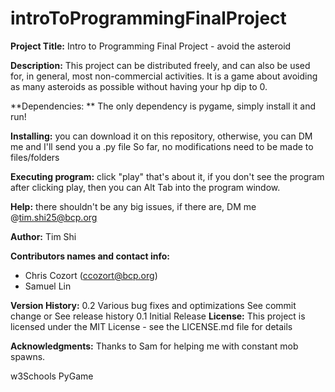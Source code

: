 # introToProgrammingFinalProject

**Project Title:** Intro to Programming Final Project - avoid the asteroid
 
 
**Description:**
This project can be distributed freely, and can also be used for, in general, most non-commercial activities. It is a game about avoiding as many asteroids as possible without having your hp dip to 0. 



**Dependencies: **
The only dependency is pygame, simply install it and run!


**Installing:**
you can download it on this repository, otherwise, you can DM me and I'll send you a .py file
So far, no modifications need to be made to files/folders


**Executing program:**
click "play"
that's about it, if you don't see the program after clicking play, then you can Alt Tab into the program window. 


**Help:**
there shouldn't be any big issues, if there are, DM me @tim.shi25@bcp.org


**Author:**
Tim Shi

**Contributors names and contact info:**
 - Chris Cozort (ccozort@bcp.org)
 - Samuel Lin
 
**Version History:**
0.2
Various bug fixes and optimizations
See commit change or See release history
0.1
Initial Release
**License:**
This project is licensed under the MIT License - see the LICENSE.md file for details

**Acknowledgments:**
Thanks to Sam for helping me with constant mob spawns. 

w3Schools
PyGame

